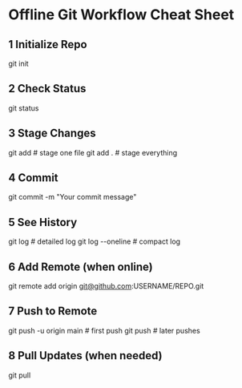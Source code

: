 # Offline Git Workflow Cheat Sheet

## 1 Initialize Repo
git init

## 2 Check Status
git status

## 3 Stage Changes
git add <file>      # stage one file
git add .           # stage everything

## 4 Commit
git commit -m "Your commit message"

## 5 See History
git log             # detailed log
git log --oneline   # compact log

## 6 Add Remote (when online)
git remote add origin git@github.com:USERNAME/REPO.git

## 7 Push to Remote
git push -u origin main   # first push
git push                  # later pushes

## 8 Pull Updates (when needed)
git pull
 